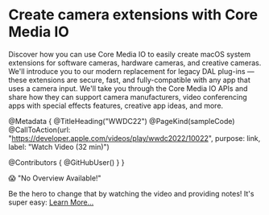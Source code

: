 # Create camera extensions with Core Media IO

Discover how you can use Core Media IO to easily create macOS system extensions for software cameras, hardware cameras, and creative cameras. We'll introduce you to our modern replacement for legacy DAL plug-ins — these extensions are secure, fast, and fully-compatible with any app that uses a camera input. We'll take you through the Core Media IO APIs and share how they can support camera manufacturers, video conferencing apps with special effects features, creative app ideas, and more.


@Metadata {
   @TitleHeading("WWDC22")
   @PageKind(sampleCode)
   @CallToAction(url: "https://developer.apple.com/videos/play/wwdc2022/10022", purpose: link, label: "Watch Video (32 min)")

   @Contributors {
      @GitHubUser(<replace this with your GitHub handle>)
   }
}

😱 "No Overview Available!"

Be the hero to change that by watching the video and providing notes! It's super easy:
 [Learn More…](https://wwdcnotes.com/documentation/wwdcnotes/contributing)
